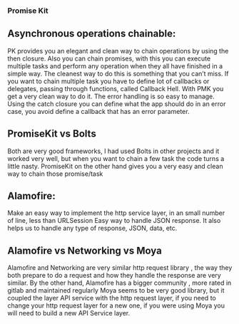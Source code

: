 ### Promise Kit

## Asynchronous operations chainable:  
PK provides you an elegant and clean way to chain operations by using the then closure. Also you can chain promises, with this you can execute multiple tasks and perform any operation when they all have finished in a simple way.
The cleanest way to do this is something that you can’t miss.  If you want to chain multiple task you have to define lot of callbacks or delegates, passing through functions, called Callback Hell. With PMK you get a very clean way to do it.
The error handling is so easy to manage. Using the catch closure you can define what the app should do in an error case, you avoid define a callback that has an error parameter.

## PromiseKit vs Bolts
Both are very good frameworks, I had used Bolts in other projects and it worked very well, but when you want to chain a few task the code turns a little nasty.  PromiseKit on the other hand gives you a very easy and clean way to chain those promise/task 


## Alamofire:
Make an easy way to implement the http service layer, in an small number of line, less than URLSession
Easy way to handle JSON response.
It also helps us to handle any type of response, JSON, data, etc.


## Alamofire vs Networking vs Moya

Alamofire and Networking are very similar http request library , the way they both prepare to do a request and how they handle the response are very similar.  By the other hand, Alamofire has a bigger community , more rated in gitlab and maintained regularly
Moya seems to be very good library, but it coupled the layer API service with the http request layer, if you need to change your http request layer for a new one, if you were using Moya you will need to build a new API Service layer.

